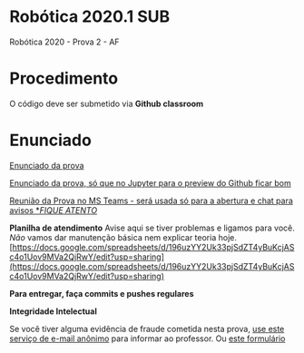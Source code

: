# Robótica 2020.1 SUB

Robótica 2020 - Prova 2 - AF 

# Procedimento

O código deve ser submetido via **Github classroom**


# Enunciado


[Enunciado da prova](enunciado.md)

[Enunciado da prova, só que no Jupyter para o preview do Github ficar bom](enunciado.ipynb)

[Reunião da Prova no MS Teams - será usada só para a abertura e chat para avisos **FIQUE ATENTO*](https://teams.microsoft.com/l/meetup-join/19%3a395396149cbe4d438d1aee657d51ffb8%40thread.tacv2/1598283924620?context=%7b%22Tid%22%3a%226370a6c0-7b90-4709-bd6e-59c28ede833b%22%2c%22Oid%22%3a%2221f99fa6-8962-4ed4-8e67-b6d467b5d276%22%7d)

**Planilha de atendimento**
Avise aqui se tiver problemas e ligamos para você. *Não* vamos dar manutenção básica nem explicar teoria hoje.   [https://docs.google.com/spreadsheets/d/196uzYY2Uk33pjSdZT4yBuKcjASc4o1Uov9MVa2QjRwY/edit?usp=sharing](https://docs.google.com/spreadsheets/d/196uzYY2Uk33pjSdZT4yBuKcjASc4o1Uov9MVa2QjRwY/edit?usp=sharing)

**Para entregar, faça commits e pushes regulares**

**Integridade Intelectual**

Se você tiver alguma evidência de fraude cometida nesta prova, [use este serviço de e-mail anônimo](https://www.guerrillamail.com/pt/compose)  para informar ao professor.  Ou [este formulário](https://forms.gle/JPhqjPmuKAHxmvwZ9)